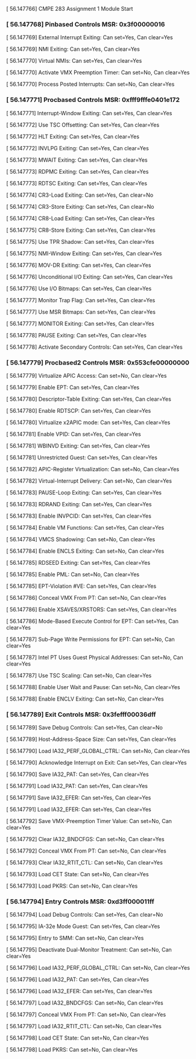 [   56.147766] CMPE 283 Assignment 1 Module Start

### [   56.147768] Pinbased Controls MSR: 0x3f00000016 ###

[   56.147769]   External Interrupt Exiting: Can set=Yes, Can clear=Yes

[   56.147769]   NMI Exiting: Can set=Yes, Can clear=Yes

[   56.147770]   Virtual NMIs: Can set=Yes, Can clear=Yes

[   56.147770]   Activate VMX Preemption Timer: Can set=No, Can clear=Yes

[   56.147770]   Process Posted Interrupts: Can set=No, Can clear=Yes

### [   56.147771] Procbased Controls MSR: 0xfff9fffe0401e172 ###
 
[   56.147771]   Interrupt-Window Exiting: Can set=Yes, Can clear=Yes

[   56.147772]   Use TSC Offsetting: Can set=Yes, Can clear=Yes

[   56.147772]   HLT Exiting: Can set=Yes, Can clear=Yes

[   56.147772]   INVLPG Exiting: Can set=Yes, Can clear=Yes

[   56.147773]   MWAIT Exiting: Can set=Yes, Can clear=Yes

[   56.147773]   RDPMC Exiting: Can set=Yes, Can clear=Yes

[   56.147773]   RDTSC Exiting: Can set=Yes, Can clear=Yes

[   56.147774]   CR3-Load Exiting: Can set=Yes, Can clear=No

[   56.147774]   CR3-Store Exiting: Can set=Yes, Can clear=No

[   56.147774]   CR8-Load Exiting: Can set=Yes, Can clear=Yes

[   56.147775]   CR8-Store Exiting: Can set=Yes, Can clear=Yes

[   56.147775]   Use TPR Shadow: Can set=Yes, Can clear=Yes

[   56.147775]   NMI-Window Exiting: Can set=Yes, Can clear=Yes

[   56.147776]   MOV-DR Exiting: Can set=Yes, Can clear=Yes

[   56.147776]   Unconditional I/O Exiting: Can set=Yes, Can clear=Yes

[   56.147776]   Use I/O Bitmaps: Can set=Yes, Can clear=Yes

[   56.147777]   Monitor Trap Flag: Can set=Yes, Can clear=Yes

[   56.147777]   Use MSR Bitmaps: Can set=Yes, Can clear=Yes

[   56.147777]   MONITOR Exiting: Can set=Yes, Can clear=Yes

[   56.147778]   PAUSE Exiting: Can set=Yes, Can clear=Yes

[   56.147778]   Activate Secondary Controls: Can set=Yes, Can clear=Yes

### [   56.147779] Procbased2 Controls MSR: 0x553cfe00000000 ###

[   56.147779]   Virtualize APIC Access: Can set=No, Can clear=Yes

[   56.147779]   Enable EPT: Can set=Yes, Can clear=Yes

[   56.147780]   Descriptor-Table Exiting: Can set=Yes, Can clear=Yes

[   56.147780]   Enable RDTSCP: Can set=Yes, Can clear=Yes

[   56.147780]   Virtualize x2APIC mode: Can set=Yes, Can clear=Yes

[   56.147781]   Enable VPID: Can set=Yes, Can clear=Yes

[   56.147781]   WBINVD Exiting: Can set=Yes, Can clear=Yes

[   56.147781]   Unrestricted Guest: Can set=Yes, Can clear=Yes

[   56.147782]   APIC-Register Virtualization: Can set=No, Can clear=Yes

[   56.147782]   Virtual-Interrupt Delivery: Can set=No, Can clear=Yes

[   56.147783]   PAUSE-Loop Exiting: Can set=Yes, Can clear=Yes

[   56.147783]   RDRAND Exiting: Can set=Yes, Can clear=Yes

[   56.147783]   Enable INVPCID: Can set=Yes, Can clear=Yes

[   56.147784]   Enable VM Functions: Can set=Yes, Can clear=Yes

[   56.147784]   VMCS Shadowing: Can set=No, Can clear=Yes

[   56.147784]   Enable ENCLS Exiting: Can set=No, Can clear=Yes

[   56.147785]   RDSEED Exiting: Can set=Yes, Can clear=Yes

[   56.147785]   Enable PML: Can set=No, Can clear=Yes

[   56.147785]   EPT-Violation #VE: Can set=Yes, Can clear=Yes

[   56.147786]   Conceal VMX From PT: Can set=No, Can clear=Yes

[   56.147786]   Enable XSAVES/XRSTORS: Can set=Yes, Can clear=Yes

[   56.147786]   Mode-Based Execute Control for EPT: Can set=Yes, Can clear=Yes

[   56.147787]   Sub-Page Write Permissions for EPT: Can set=No, Can clear=Yes

[   56.147787]   Intel PT Uses Guest Physical Addresses: Can set=No, Can clear=Yes

[   56.147787]   Use TSC Scaling: Can set=No, Can clear=Yes

[   56.147788]   Enable User Wait and Pause: Can set=No, Can clear=Yes

[   56.147788]   Enable ENCLV Exiting: Can set=No, Can clear=Yes

### [   56.147789] Exit Controls MSR: 0x3fefff00036dff ###

[   56.147789]   Save Debug Controls: Can set=Yes, Can clear=No

[   56.147789]   Host-Address-Space Size: Can set=Yes, Can clear=Yes

[   56.147790]   Load IA32_PERF_GLOBAL_CTRL: Can set=No, Can clear=Yes

[   56.147790]   Acknowledge Interrupt on Exit: Can set=Yes, Can clear=Yes

[   56.147790]   Save IA32_PAT: Can set=Yes, Can clear=Yes

[   56.147791]   Load IA32_PAT: Can set=Yes, Can clear=Yes

[   56.147791]   Save IA32_EFER: Can set=Yes, Can clear=Yes

[   56.147791]   Load IA32_EFER: Can set=Yes, Can clear=Yes

[   56.147792]   Save VMX-Preemption Timer Value: Can set=No, Can clear=Yes

[   56.147792]   Clear IA32_BNDCFGS: Can set=No, Can clear=Yes

[   56.147792]   Conceal VMX From PT: Can set=No, Can clear=Yes

[   56.147793]   Clear IA32_RTIT_CTL: Can set=No, Can clear=Yes

[   56.147793]   Load CET State: Can set=No, Can clear=Yes

[   56.147793]   Load PKRS: Can set=No, Can clear=Yes

### [   56.147794] Entry Controls MSR: 0xd3ff000011ff ### 

[   56.147794]   Load Debug Controls: Can set=Yes, Can clear=No

[   56.147795]   IA-32e Mode Guest: Can set=Yes, Can clear=Yes

[   56.147795]   Entry to SMM: Can set=No, Can clear=Yes

[   56.147795]   Deactivate Dual-Monitor Treatment: Can set=No, Can clear=Yes

[   56.147796]   Load IA32_PERF_GLOBAL_CTRL: Can set=No, Can clear=Yes

[   56.147796]   Load IA32_PAT: Can set=Yes, Can clear=Yes

[   56.147796]   Load IA32_EFER: Can set=Yes, Can clear=Yes

[   56.147797]   Load IA32_BNDCFGS: Can set=No, Can clear=Yes

[   56.147797]   Conceal VMX From PT: Can set=No, Can clear=Yes

[   56.147797]   Load IA32_RTIT_CTL: Can set=No, Can clear=Yes

[   56.147798]   Load CET State: Can set=No, Can clear=Yes

[   56.147798]   Load PKRS: Can set=No, Can clear=Yes
